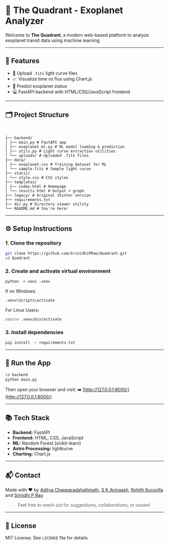 # 🔭 The Quadrant - Exoplanet Analyzer

Welcome to **The Quadrant**, a modern web-based platform to analyze exoplanet transit data using machine learning

---

## 🚀 Features

- 🌌 Upload `.fits` light curve files
- 📈 Visualize time vs flux using Chart.js
- 🤖 Predict exoplanet status
- 💻 FastAPI backend with HTML/CSS/JavaScript frontend

---

## 🗂 Project Structure

```

.
├── backend/
│ ├── main.py # FastAPI app
│ ├── exoplanet_ml.py # ML model loading & prediction
│ ├── utils.py # Light curve extraction utilities
│ └── uploads/ # Uploaded .fits files
├── data/
│ ├── exoplanet.csv # Training dataset for ML
│ └── sample.fits # Sample light curve
├── static/
│ └── style.css # CSS styles
├── templates/
│ ├── index.html # Homepage
│ └── results.html # Output + graph
├── legacy/ # Original tkinter version
├── requirements.txt
├── dir.py # Directory viewer utility
└── README.md # You're here!

```

---

## ⚙️ Setup Instructions

### 1. Clone the repository

```bash
git clone https://github.com/SrinidhiPRao/Quadrant.git
cd Quadrant
```

### 2. Create and activate virtual environment

```bash
python -m venv .venv
```

If on Windows:

```bash
.venv\Scripts\activate
```

For Linux Users:

```bash
source .venv/bin/activate
```

### 3. Install dependencies

```bash
pip install -r requirements.txt
```

---

## 🏃 Run the App

```bash
cd backend
python main.py
```

Then open your browser and visit:
➡️ [http://127.0.0.1:8000/](http://127.0.0.1:8000/)

---

## 📚 Tech Stack

- **Backend:** FastAPI
- **Frontend:** HTML, CSS, JavaScript
- **ML:** Random Forest (scikit-learn)
- **Astro Processing:** lightkurve
- **Charting:** Chart.js

---

## 📬 Contact

Made with ❤️ by [Aditya Chapparadahallimath](https://github.com/Adityavcm), [S K Avinaash](https://github.com/Aviator1245), [Rohith Kuruvilla](https://github.com/Rohith-X-Kuruviulla-P) and [Srinidhi P Rao](https://github.com/SrinidhiPRao)

> Feel free to reach out for suggestions, collaborations, or issues!

---

## 📝 License

MIT License. See `LICENSE` file for details.
